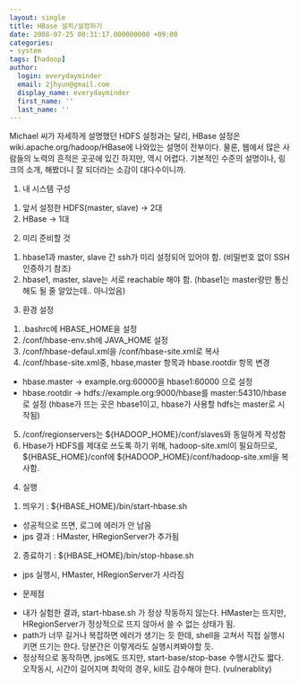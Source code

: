 ```yaml
---
layout: single
title: HBase 설치/설정하기
date: 2008-07-25 00:31:17.000000000 +09:00
categories:
- system
tags: [hadoop]
author:
  login: everydayminder
  email: 2jhyun@gmail.com
  display_name: everydayminder
  first_name: ''
  last_name: ''
---
```

Michael 씨가 자세하게 설명했던 HDFS 설정과는 달리,
HBase 설정은 wiki.apache.org/hadoop/HBase에 나와있는 설명이 전부이다.
물론, 웹에서 많은 사람들의 노력의 흔적은 곳곳에 있긴 하지만, 역시 어렵다.
기본적인 수준의 설명이나, 링크의 소개, 해봤더니 잘 되더라는 소감이 대다수이니까.


1. 내 시스템 구성
 1) 앞서 설정한 HDFS(master, slave) -> 2대
 2) HBase -> 1대


2. 미리 준비할 것
 1) hbase1과 master, slave 간 ssh가 미리 설정되어 있어야 함.
   (비밀번호 없이 SSH 인증하기 참조)
 2) hbase1, master, slave는 서로 reachable 해야 함.
  (hbase1는 master랑만 통신해도 될 줄 알았는데.. 아니었음) 


3. 환경 설정
 1) .bashrc에 HBASE_HOME을 설정
 2) /conf/hbase-env.sh에 JAVA_HOME 설정
 3) /conf/hbase-defaul.xml을 /conf/hbase-site.xml로 복사
 4) /conf/hbase-site.xml중, hbase,master 항목과 hbase.rootdir 항목 변경
   - hbase.master -> example.org:60000을 hbase1:60000 으로 설정 
   - hbase.rootdir -> hdfs://example.org:9000/hbase를 master:54310/hbase로
    설정
    (hbase가 뜨는 곳은 hbase1이고, hbase가 사용할 hdfs는 master로 시작됨)
 5) /conf/regionservers는 ${HADOOP_HOME}/conf/slaves와 동일하게 작성함
 6) Hbase가 HDFS를 제대로 쓰도록 하기 위해, hadoop-site.xml이 필요하므로,
   ${HBASE_HOME}/conf에 ${HADOOP_HOME}/conf/hadoop-site.xml을
   복사함.


4. 실행
 1) 띄우기 : ${HBASE_HOME}/bin/start-hbase.sh
   - 성공적으로 뜨면, 로그에 에러가 안 남음
   - jps 결과 : HMaster, HRegionServer가 추가됨
 2) 종료하기 : ${HBASE_HOME}/bin/stop-hbase.sh
   - jps 실행시, HMaster, HRegionServer가 사라짐


* 문제점
 - 내가 실험한 결과, start-hbase.sh 가 정상 작동하지 않는다. HMaster는
  뜨지만, HRegionServer가 정상적으로 뜨지 않아서 쓸 수 없는 상태가 됨.
 - path가 너무 길거나 복잡하면 에러가 생기는 듯 한데, shell을 고쳐서 직접
  실행시키면 뜨기는 한다. 당분간은 이렇게라도 실행시켜봐야할 듯.
 - 정상적으로 동작하면, jps에도 뜨지만, start-base/stop-base 수행시간도 짧다.
  오작동시, 시간이 길어지며 최악의 경우, kill도 감수해야 한다. (vulnerablity)

